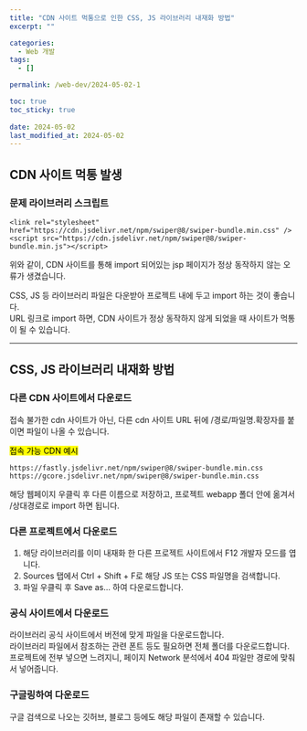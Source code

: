 ```yaml
---
title: "CDN 사이트 먹통으로 인한 CSS, JS 라이브러리 내재화 방법"
excerpt: ""

categories:
  - Web 개발
tags:
  - []

permalink: /web-dev/2024-05-02-1

toc: true
toc_sticky: true
 
date: 2024-05-02
last_modified_at: 2024-05-02
---
```


## CDN 사이트 먹통 발생

### 문제 라이브러리 스크립트
```
<link rel="stylesheet" href="https://cdn.jsdelivr.net/npm/swiper@8/swiper-bundle.min.css" />
<script src="https://cdn.jsdelivr.net/npm/swiper@8/swiper-bundle.min.js"></script>
```
위와 같이, CDN 사이트를 통해 import 되어있는 jsp 페이지가 정상 동작하지 않는 오류가 생겼습니다.

CSS, JS 등 라이브러리 파일은 다운받아 프로젝트 내에 두고 import 하는 것이 좋습니다.  
URL 링크로 import 하면, CDN 사이트가 정상 동작하지 않게 되었을 때 사이트가 먹통이 될 수 있습니다.

---

## CSS, JS 라이브러리 내재화 방법

### 다른 CDN 사이트에서 다운로드
접속 불가한 cdn 사이트가 아닌, 다른 cdn 사이트 URL 뒤에 /경로/파일명.확장자를 붙이면 파일이 나올 수 있습니다.

<mark>접속 가능 CDN 예시</mark>
```
https://fastly.jsdelivr.net/npm/swiper@8/swiper-bundle.min.css
https://gcore.jsdelivr.net/npm/swiper@8/swiper-bundle.min.css
```
해당 웹페이지 우클릭 후 다른 이름으로 저장하고, 프로젝트 webapp 폴더 안에 옮겨서 /상대경로로 import 하면 됩니다.

### 다른 프로젝트에서 다운로드
1. 해당 라이브러리를 이미 내재화 한 다른 프로젝트 사이트에서 F12 개발자 모드를 엽니다.
2. Sources 탭에서 Ctrl + Shift + F로 해당 JS 또는 CSS 파일명을 검색합니다.
3. 파일 우클릭 후 Save as... 하여 다운로드합니다.

### 공식 사이트에서 다운로드
라이브러리 공식 사이트에서 버전에 맞게 파일을 다운로드합니다.  
라이브러리 파일에서 참조하는 관련 폰트 등도 필요하면 전체 폴더를 다운로드합니다.  
프로젝트에 전부 넣으면 느려지니, 페이지 Network 분석에서 404 파일만 경로에 맞춰서 넣어줍니다.

### 구글링하여 다운로드
구글 검색으로 나오는 깃허브, 블로그 등에도 해당 파일이 존재할 수 있습니다.
